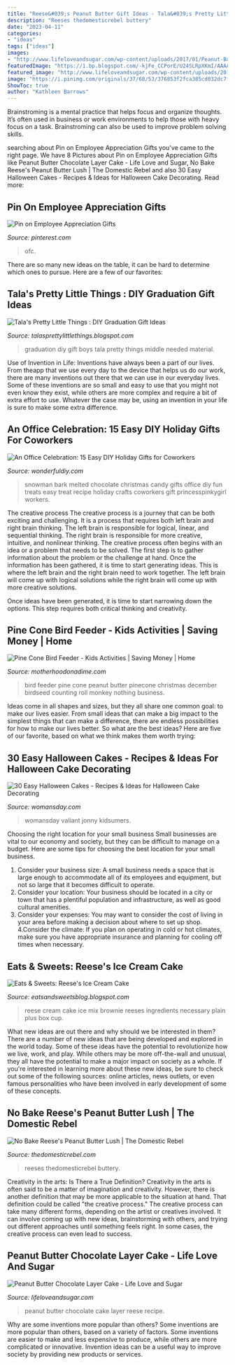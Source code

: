 ```yaml
---
title: "Reese&#039;s Peanut Butter Gift Ideas - Tala&#039;s Pretty Little Things : Diy Graduation Gift Ideas"
description: "Reeses thedomesticrebel buttery"
date: "2023-04-11"
categories:
- "ideas"
tags: ["ideas"]
images:
- "http://www.lifeloveandsugar.com/wp-content/uploads/2017/01/Peanut-Butter-Chocolate-Cake2.jpg"
featuredImage: "https://1.bp.blogspot.com/-kjFe_CCPorE/U24SLRpXKmI/AAAAAAAAAJo/N6L2dyk6-io/s1600/diy+graduation+reeses.jpg"
featured_image: "http://www.lifeloveandsugar.com/wp-content/uploads/2017/01/Peanut-Butter-Chocolate-Cake2.jpg"
image: "https://i.pinimg.com/originals/37/68/53/376853f2fca385cd032dc7fe109cc7dd.jpg"
ShowToc: true
author: "Kathleen Barrows"
---
```



Brainstroming is a mental practice that helps focus and organize thoughts. It’s often used in business or work environments to help those with heavy focus on a task. Brainstroming can also be used to improve problem solving skills.

	

		
searching about Pin on Employee Appreciation Gifts you've came to the right page. We have 8 Pictures about Pin on Employee Appreciation Gifts like Peanut Butter Chocolate Layer Cake - Life Love and Sugar, No Bake Reese&#039;s Peanut Butter Lush | The Domestic Rebel and also 30 Easy Halloween Cakes - Recipes &amp; Ideas for Halloween Cake Decorating. Read more:
		
    
## Pin On Employee Appreciation Gifts

<img loading=lazy src="https://i.pinimg.com/originals/37/68/53/376853f2fca385cd032dc7fe109cc7dd.jpg" onerror="this.onerror=null;this.src='https://tse1.mm.bing.net/th?id=OIP.ttiMF5xwdejpI6dq12I4pAHaFj&amp;pid=15.1';" alt="Pin on Employee Appreciation Gifts">

_Source: pinterest.com_

>ofc. 

	

There are so many new ideas on the table, it can be hard to determine which ones to pursue. Here are a few of our favorites: 

    
## Tala&#039;s Pretty Little Things : DIY Graduation Gift Ideas

<img loading=lazy src="https://1.bp.blogspot.com/-kjFe_CCPorE/U24SLRpXKmI/AAAAAAAAAJo/N6L2dyk6-io/s1600/diy+graduation+reeses.jpg" onerror="this.onerror=null;this.src='https://tse3.mm.bing.net/th?id=OIP.jLm_HsZD_vRAuPYf0Yiu3gHaHa&amp;pid=15.1';" alt="Tala&#039;s Pretty Little Things : DIY Graduation Gift Ideas">

_Source: talasprettylittlethings.blogspot.com_

>graduation diy gift boys tala pretty things middle needed material. 

	

Use of Invention in Life:
Inventions have always been a part of our lives. From theapp that we use every day to the device that helps us do our work, there are many inventions out there that we can use in our everyday lives. Some of these inventions are so small and easy to use that you might not even know they exist, while others are more complex and require a bit of extra effort to use. Whatever the case may be, using an invention in your life is sure to make some extra difference.

    
## An Office Celebration: 15 Easy DIY Holiday Gifts For Coworkers

<img loading=lazy src="https://cdn.wonderfuldiy.com/wp-content/uploads/2017/12/Melted-snowman-bark.jpg" onerror="this.onerror=null;this.src='https://tse2.mm.bing.net/th?id=OIP.HYr8mClnfeZ0XKcML1QV4wHaE8&amp;pid=15.1';" alt="An Office Celebration: 15 Easy DIY Holiday Gifts for Coworkers">

_Source: wonderfuldiy.com_

>snowman bark melted chocolate christmas candy gifts office diy fun treats easy treat recipe holiday crafts coworkers gift princesspinkygirl workers. 

	

The creative process
The creative process is a journey that can be both exciting and challenging. It is a process that requires both left brain and right brain thinking. The left brain is responsible for logical, linear, and sequential thinking. The right brain is responsible for more creative, intuitive, and nonlinear thinking.
The creative process often begins with an idea or a problem that needs to be solved. The first step is to gather information about the problem or the challenge at hand. Once the information has been gathered, it is time to start generating ideas. This is where the left brain and the right brain need to work together. The left brain will come up with logical solutions while the right brain will come up with more creative solutions.

Once ideas have been generated, it is time to start narrowing down the options. This step requires both critical thinking and creativity.

    
## Pine Cone Bird Feeder - Kids Activities | Saving Money | Home

<img loading=lazy src="https://3.bp.blogspot.com/_Wkp0FJQ_aeg/TOGYdWdHNVI/AAAAAAAABMg/Dsq5cuV8bHI/s1600/052.JPG" onerror="this.onerror=null;this.src='https://tse4.mm.bing.net/th?id=OIP.EyQbxVro2zDHch5THNqsrAHaLJ&amp;pid=15.1';" alt="Pine Cone Bird Feeder - Kids Activities | Saving Money | Home">

_Source: motherhoodonadime.com_

>bird feeder pine cone peanut butter pinecone christmas december birdseed counting roll monkey nothing business. 

	

Ideas come in all shapes and sizes, but they all share one common goal: to make our lives easier. From small ideas that can make a big impact to the simplest things that can make a difference, there are endless possibilities for how to make our lives better. So what are the best ideas? Here are five of our favorite, based on what we think makes them worth trying: 

    
## 30 Easy Halloween Cakes - Recipes &amp; Ideas For Halloween Cake Decorating

<img loading=lazy src="https://hips.hearstapps.com/wdy.h-cdn.co/assets/16/19/1463156048-wd1011-ccake-003.jpg?crop=1.0xw:1xh;center,top&amp;resize=768:*" onerror="this.onerror=null;this.src='https://tse2.mm.bing.net/th?id=OIP.n2Az1-LsrqBrwOOH8unSPAHaLH&amp;pid=15.1';" alt="30 Easy Halloween Cakes - Recipes &amp; Ideas for Halloween Cake Decorating">

_Source: womansday.com_

>womansday valiant jonny kidsumers. 

	

Choosing the right location for your small business
Small businesses are vital to our economy and society, but they can be difficult to manage on a budget. Here are some tips for choosing the best location for your small business. 
1. Consider your business size: A small business needs a space that is large enough to accommodate all of its employees and equipment, but not so large that it becomes difficult to operate. 
2. Consider your location: Your business should be located in a city or town that has a plentiful population and infrastructure, as well as good cultural amenities. 
3. Consider your expenses: You may want to consider the cost of living in your area before making a decision about where to set up shop. 
4.Consider the climate: If you plan on operating in cold or hot climates, make sure you have appropriate insurance and planning for cooling off times when necessary.

    
## Eats &amp; Sweets: Reese&#039;s Ice Cream Cake

<img loading=lazy src="http://3.bp.blogspot.com/-un1EJc-BCeg/Tlb19qYo2YI/AAAAAAAADio/a5GvoKNbmZg/s1600/Reese%2527s+Cake+Cut+copy.jpg" onerror="this.onerror=null;this.src='https://tse3.mm.bing.net/th?id=OIP.IUXE8DLPpw1ubnkfKvGYxgHaE8&amp;pid=15.1';" alt="Eats &amp; Sweets: Reese&#039;s Ice Cream Cake">

_Source: eatsandsweetsblog.blogspot.com_

>reese cream cake ice mix brownie reeses ingredients necessary plain plus box cup. 

	

What new ideas are out there and why should we be interested in them?
There are a number of new ideas that are being developed and explored in the world today. Some of these ideas have the potential to revolutionize how we live, work, and play. While others may be more off-the-wall and unusual, they all have the potential to make a major impact on society as a whole. If you're interested in learning more about these new ideas, be sure to check out some of the following sources: online articles, news outlets, or even famous personalities who have been involved in early development of some of these concepts.

    
## No Bake Reese&#039;s Peanut Butter Lush | The Domestic Rebel

<img loading=lazy src="https://thedomesticrebel.com/wp-content/uploads/2016/05/DSC_0030A.jpg" onerror="this.onerror=null;this.src='https://tse1.mm.bing.net/th?id=OIP.Pt7SM6KrzK5dn-1UsmYlqwHaLH&amp;pid=15.1';" alt="No Bake Reese&#039;s Peanut Butter Lush | The Domestic Rebel">

_Source: thedomesticrebel.com_

>reeses thedomesticrebel buttery. 

	

Creativity in the arts: Is There a True Definition?
Creativity in the arts is often said to be a matter of imagination and creativity. However, there is another definition that may be more applicable to the situation at hand. That definition could be called "the creative process." The creative process can take many different forms, depending on the artist or creatives involved. It can involve coming up with new ideas, brainstorming with others, and trying out different approaches until something feels right. In some cases, the creative process can even lead to success.

    
## Peanut Butter Chocolate Layer Cake - Life Love And Sugar

<img loading=lazy src="http://www.lifeloveandsugar.com/wp-content/uploads/2017/01/Peanut-Butter-Chocolate-Cake2.jpg" onerror="this.onerror=null;this.src='https://tse1.mm.bing.net/th?id=OIP.1Kyf5hj4KQ6ZTilrvtnOZwHaLH&amp;pid=15.1';" alt="Peanut Butter Chocolate Layer Cake - Life Love and Sugar">

_Source: lifeloveandsugar.com_

>peanut butter chocolate cake layer reese recipe. 

	

Why are some inventions more popular than others?
Some inventions are more popular than others, based on a variety of factors. Some inventions are easier to make and less expensive to produce, while others are more complicated or innovative. Invention ideas can be a useful way to improve society by providing new products or services.

